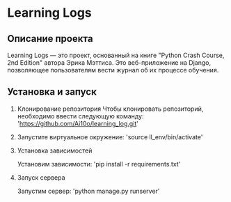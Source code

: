 # Learning Logs
## Описание проекта
Learning Logs — это проект, основанный на книге "Python Crash Course, 2nd Edition" автора Эрика Мэттиса. Это веб-приложение на Django, позволяющее пользователям вести журнал об их процессе обучения.

## Установка и запуск

1. Клонирование репозитория
   Чтобы клонировать репозиторий, необходимо ввести следующую команду:
   'https://github.com/Ai10o/learning_log.git'
   
2. Запустите виртуальное окружение:
'source ll_env/bin/activate'

4. Установка зависимостей
   
   Установим зависимости: 'pip install -r requirements.txt'
   
6. Запуск сервера

   Запустим сервер: 'python manage.py runserver'
